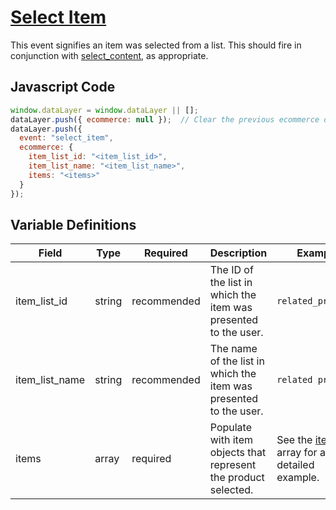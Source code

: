 # [Select Item](https://developers.google.com/analytics/devguides/collection/ga4/reference/events?client_type=gtm#select_item)

This event signifies an item was selected from a list. This should fire in conjunction with [select_content](/events/standard/select_content.md), as appropriate.

## Javascript Code

```js
window.dataLayer = window.dataLayer || [];
dataLayer.push({ ecommerce: null });  // Clear the previous ecommerce object.
dataLayer.push({
  event: "select_item",
  ecommerce: {
    item_list_id: "<item_list_id>",
    item_list_name: "<item_list_name>",
    items: "<items>"
  }
});
```

## Variable Definitions

|Field|Type|Required|Description|Example|
| --- | --- | --- | --- | --- |
|item_list_id|string|recommended|The ID of the list in which the item was presented to the user.|`related_products`|
|item_list_name|string|recommended|The name of the list in which the item was presented to the user.|`related products`|
|items|array|required|Populate with item objects that represent the product selected.|See the [items](/schemas/items.md) array for a detailed example.|
